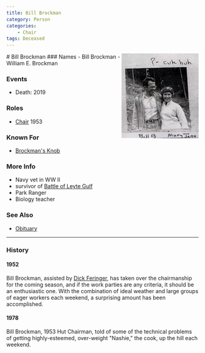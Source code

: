 ```yaml
---
title: Bill Brockman
category: Person
categories:
    - Chair
tags: Deceased
---
```

<img src="1953-Bill-Brockman.png" style="width: 40%" align="right">
# Bill Brockman
### Names
- Bill Brockman
- William E. Brockman

### Events
- Death: 2019

### Roles
- [Chair](/Person/Chair) 1953

### Known For
- [Brockman's Knob](/Area/Brockman's-Knob)

### More Info
- Navy vet in WW II
- survivor of [Battle of Leyte Gulf][blg]
- Park Ranger
- Biology teacher

### See Also
- [Obituary][obit]

---
### History
#### 1952

Bill Brockman, assisted by [Dick Feringer](/Person/Dick-Feringer), has taken over the chairmanship for the coming season, and if the work parties are any criteria, it should be an enthusiastic one. With the combination of ideal weather and large groups of eager workers each weekend, a surprising amount has been accomplished.

#### 1978

Bill Brockman, 1953 Hut Chairman, told of some of the technical problems of getting highly-esteemed, over-weight "Nashie," the cook, up the hill each weekend.


[blg]: https://en.wikipedia.org/wiki/Battle_of_Leyte_Gulf
[obit]: https://www.legacy.com/obituaries/seattletimes/obituary.aspx?n=william-e-brockman&pid=192988486